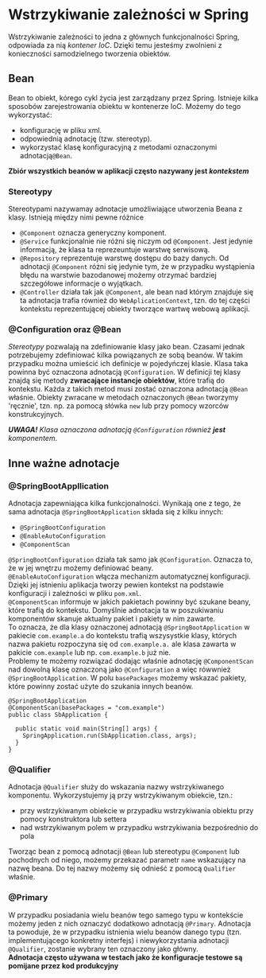 # Wstrzykiwanie zależności w Spring

Wstrzykiwanie zależności to jedna z głównych funkcjonalności Spring, odpowiada za nią *kontener IoC*. Dzięki temu
jesteśmy zwolnieni z konieczności samodzielnego tworzenia obiektów.

## Bean

Bean to obiekt, kórego cykl życia jest zarządzany przez Spring. Istnieje kilka sposobów zarejestrowania obiektu w
kontenerze IoC. Możemy do tego wykorzystać:

- konfigurację w pliku xml.
- odpowiednią adnotację (tzw. stereotyp).
- wykorzystać klasę konfiguracyjną z metodami oznaczonymi adnotacją``@Bean``.

**Zbiór wszystkich beanów w aplikacji często nazywany jest *kontekstem***

### Stereotypy

Stereotypami nazywamay adnotacje umożliwiające utworzenia Beana z klasy. Istnieją między nimi pewne różnice

- ``@Component`` oznacza generyczny komponent.
- ``@Service`` funkcjonalnie nie różni się niczym od ``@Component``. Jest jedynie informacją, że klasa ta reprezeuntuje
  warstwę serwisową.
- ``@Repository`` reprezentuje warstwę dostępu do bazy danych. Od adnotacji ``@Component`` różni się jedynie tym, że
  w przypadku wystąpienia błędu na warstwie bazodanowej możemy otrzymać bardziej szczegółowe informacje o wyjątkach.
- ``@Controller`` działa tak jak ``@Component``, ale bean nad którym znajduje się ta adnotacja trafia również do
  ``WebAplicationContext``, tzn. do tej części kontekstu reprezentującej obiekty tworzące wartwę webową aplikacji.

### @Configuration oraz @Bean

*Stereotypy* pozwalają na zdefiniowanie klasy jako bean. Czasami jednak potrzebujemy zdefiniować kilka powiązanych ze
sobą
beanów. W takim przypadku można umieścić ich definicje w pojedyńczej klasie. Klasa taka powinna być oznaczona adnotacją
``@Configuration``. W definicji tej klasy znajdą się metody **zwracające instancje obiektów**, które trafią do
kontekstu.
Każda z takich metod musi zostać oznaczona adnotacją ``@Bean`` właśnie. Obiekty zwracane w metodach
oznaczonych ``@Bean``
tworzymy 'ręcznie', tzn. np. za pomocą słówka ``new`` lub przy pomocy wzorców konstrukcyjnych.

***UWAGA!** Klasa oznaczona adnotacją ``@Configuration`` również **jest** komponentem*.

## Inne ważne adnotacje

### @SpringBootAppllication

Adnotacja zapewniająca kilka funkcjonalności. Wynikają one z tego, że sama adnotacja ``@SpringBootApplication`` składa
się z kilku innych:

- ``@SpringBootConfiguration``
- ``@EnableAutoConfiguration``
- ``@ComponentScan``

``@SpringBootConfiguration`` działa tak samo jak ``@Configuration``. Oznacza to, że w jej wnętrzu możemy definiować
beany.  
``@EnableAutoConfiguration`` włącza mechanizm automatycznej konfiguracji. Dzięki jej istnieniu aplikacja tworzy pewien
kontekst na podstawie konfiguracji i zależności w pliku ``pom.xml``.  
``@ComponentScan`` informuje w jakich pakietach powinny być szukane beany, które trafią do kontekstu. Domyślnie
adnotacja
ta w poszukiwaniu komponentów skanuje aktualny pakiet i pakiety w nim zawarte.  
To oznacza, że dla klasy oznaczonej adnotacją ``@SpringBootApplication`` w pakiecie ``com.example.a`` do kontekstu
trafią
wszysystkie klasy, których nazwa pakietu rozpoczyna się od ``com.example.a.`` ale klasa zawarta w
pakicie ``com.example``
lub np. ``com.example.b`` już nie.  
Problemy te możemy rozwiązać dodając właśnie adnotację ``@ComponentScan`` nad dowolną klasę oznaczoną
jako ``@Configuration``
a więc rówwnież ``@SpringBootApplication``. W polu ``basePackages`` możemy wskazać pakiety, które powinny zostać użyte
do
szukania innych beanów.

```
@SpringBootApplication
@ComponentScan(basePackages = "com.example")
public class SbApplication {

  public static void main(String[] args) {
    SpringApplication.run(SbApplication.class, args);
  }
}
```

### @Qualifier

Adnotacja ``@Qualifier`` służy do wskazania nazwy wstrzykiwanego komponentu. Wykorzystujemy ją przy wstrzykiwanym
obiekcie,
tzn.:

- przy wstrzykiwanym obiekcie w przypadku wstrzykiwania obiektu przy pomocy konstruktora lub settera
- nad wstrzykiwanym polem w przypadku wstrzykiwania bezpośrednio do pola

Tworząc bean z pomocą adnotacji ``@Bean`` lub stereotypu ``@Component`` lub pochodnych od niego, możemy przekazać
parametr ``name`` wskazujący na nazwę beana. Do tej nazwy możemy się odnieść z pomocą ``Qualifier`` właśnie.

### @Primary

W przypadku posiadania wielu beanów tego samego typu w kontekście możemy jeden z nich oznaczyć dodatkowo adnotacją
```@Primary```. Adnotacja ta powoduje, że w przypadku istnienia wielu beanów danego typu (tzn. implementującego konkretny
interfejs) i niewykorzystania adnotacji ``@Qualifier``, zostanie wybrany ten oznaczony jako główny.  
**Adnotacja często używana w testach jako że konfiguracje testowe są pomijane przez kod produkcyjny**















